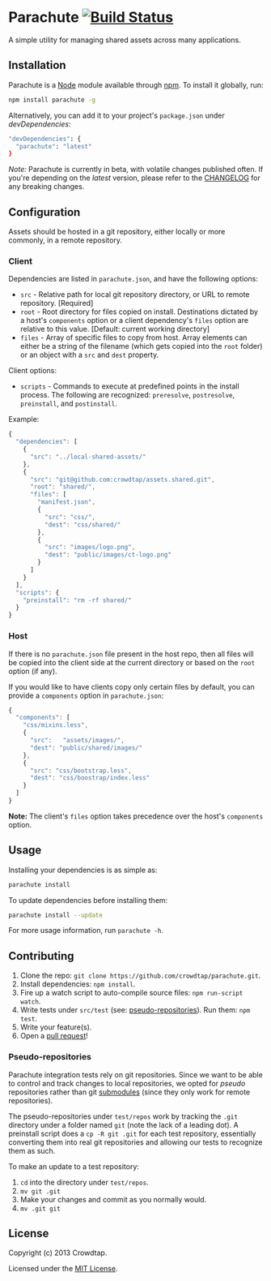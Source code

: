 # Parachute [![Build Status](https://travis-ci.org/crowdtap/parachute.png)](https://travis-ci.org/crowdtap/parachute)

A simple utility for managing shared assets across many applications. 

## Installation

Parachute is a [Node](http://nodejs.org/) module available through
[npm](https://npmjs.org/). To install it globally, run:

```bash
npm install parachute -g
```

Alternatively, you can add it to your project's `package.json` under _devDependencies_:

```bash
"devDependencies": {
  "parachute": "latest"
}
```

_Note:_ Parachute is currently in beta, with volatile changes published often. If
you're depending on the _latest_ version, please refer to the
[CHANGELOG](https://github.com/crowdtap/parachute/blob/master/CHANGELOG.md) for any
breaking changes.

## Configuration

Assets should be hosted in a git repository, either locally or more commonly, in a remote repository. 

### Client

Dependencies are listed in `parachute.json`, and have the following options:

* `src` - Relative path for local git repository directory, or URL to remote repository. [Required]
* `root` - Root directory for files copied on install. Destinations dictated by a host's `components` option or a client dependency's `files` option are relative to this value. [Default: current working directory]
* `files` - Array of specific files to copy from host. Array elements can either be a string of the filename (which gets copied into the `root` folder) or an object with a `src` and `dest` property.

Client options:

* `scripts` - Commands to execute at predefined points in the install process.
  The following are recognized: `preresolve`, `postresolve`, `preinstall`, and
  `postinstall`.

Example:

```javascript
{
  "dependencies": [
    {
      "src": "../local-shared-assets/"
    },
    {
      "src": "git@github.com:crowdtap/assets.shared.git",
      "root": "shared/",
      "files": [
        "manifest.json",
        {
          "src": "css/",
          "dest": "css/shared/"
        },
        {
          "src": "images/logo.png",
          "dest": "public/images/ct-logo.png"
        }
      ]
    }
  ],
  "scripts": {
    "preinstall": "rm -rf shared/"
  }
}
```

### Host

If there is no `parachute.json` file present in the host repo, then all files will be copied into the client side at the current directory or based on the `root` option (if any). 

If you would like to have clients copy only certain files by default, you can provide a `components` option in `parachute.json`:

```javascript
{
  "components": [
    "css/mixins.less",
    {
      "src":   "assets/images/",
      "dest": "public/shared/images/"
    },
    {
      "src": "css/bootstrap.less",
      "dest": "css/boostrap/index.less"
    }
  ]
}
```

__Note:__ The client's `files` option takes precedence over the host's `components` option.

## Usage

Installing your dependencies is as simple as:

```sh
parachute install
```

To update dependencies before installing them:

```sh
parachute install --update
```

For more usage information, run `parachute -h`.

## Contributing

1. Clone the repo: `git clone https://github.com/crowdtap/parachute.git`.
2. Install dependencies: `npm install`.
3. Fire up a watch script to auto-compile source files: `npm run-script watch`.
4. Write tests under `src/test` (see: [pseudo-repositories](#pseudo-repositories)). Run them: `npm test`.
5. Write your feature(s).
6. Open a [pull request](https://help.github.com/articles/using-pull-requests)!

### Pseudo-repositories

Parachute integration tests rely on git repositories. Since we want to be able to control and track changes to local repositories, we opted for _pseudo_ repositories rather than git [submodules](http://git-scm.com/book/en/Git-Tools-Submodules) (since they only work for remote repositories).

The pseudo-repositories under `test/repos` work by tracking the `.git` directory under a folder named `git` (note the lack of a leading dot). A preinstall script does a `cp -R git .git` for each test repository, essentially converting them into real git repositories and allowing our tests to recognize them as such.

To make an update to a test repository:

1. `cd` into the directory under `test/repos`.
2. `mv git .git`
3. Make your changes and commit as you normally would.
4. `mv .git git`

## License

Copyright (c) 2013 Crowdtap.

Licensed under the [MIT License](http://github.com/crowdtap/parachute/raw/master/LICENSE).
